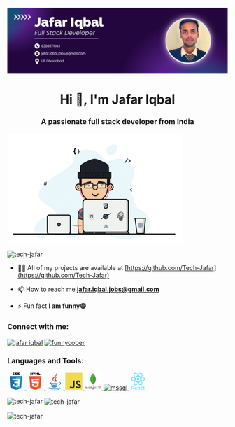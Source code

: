 ![logo](https://github.com/Tech-Jafar/Tech-Jafar/blob/main/banner.png)

<h1 align="center">Hi 👋, I'm Jafar Iqbal</h1>
<h3 align="center">A passionate full stack developer from India</h3>

<img aling="right" alt="Coding" width="400" src="https://github.com/Tech-Jafar/Tech-Jafar/blob/main/cod.gif"/>

<p align="left"> <img src="https://komarev.com/ghpvc/?username=tech-jafar&label=Profile%20views&color=0e75b6&style=flat" alt="tech-jafar" /> </p>

- 👨‍💻 All of my projects are available at [https://github.com/Tech-Jafar](https://github.com/Tech-Jafar)

- 📫 How to reach me **jafar.iqbal.jobs@gmail.com**

- ⚡ Fun fact **I am funny😅**

<h3 align="left">Connect with me:</h3>
<p align="left">
<a href="https://linkedin.com/in/jafar iqbal" target="blank"><img align="center" src="https://raw.githubusercontent.com/rahuldkjain/github-profile-readme-generator/master/src/images/icons/Social/linked-in-alt.svg" alt="jafar iqbal" height="30" width="40" /></a>
<a href="https://instagram.com/funnycober" target="blank"><img align="center" src="https://raw.githubusercontent.com/rahuldkjain/github-profile-readme-generator/master/src/images/icons/Social/instagram.svg" alt="funnycober" height="30" width="40" /></a>
</p>

<h3 align="left">Languages and Tools:</h3>
<p align="left"> <a href="https://www.w3schools.com/css/" target="_blank" rel="noreferrer"> <img src="https://raw.githubusercontent.com/devicons/devicon/master/icons/css3/css3-original-wordmark.svg" alt="css3" width="40" height="40"/> </a> <a href="https://www.w3.org/html/" target="_blank" rel="noreferrer"> <img src="https://raw.githubusercontent.com/devicons/devicon/master/icons/html5/html5-original-wordmark.svg" alt="html5" width="40" height="40"/> </a> <a href="https://www.java.com" target="_blank" rel="noreferrer"> <img src="https://raw.githubusercontent.com/devicons/devicon/master/icons/java/java-original.svg" alt="java" width="40" height="40"/> </a> <a href="https://developer.mozilla.org/en-US/docs/Web/JavaScript" target="_blank" rel="noreferrer"> <img src="https://raw.githubusercontent.com/devicons/devicon/master/icons/javascript/javascript-original.svg" alt="javascript" width="40" height="40"/> </a> <a href="https://www.mongodb.com/" target="_blank" rel="noreferrer"> <img src="https://raw.githubusercontent.com/devicons/devicon/master/icons/mongodb/mongodb-original-wordmark.svg" alt="mongodb" width="40" height="40"/> </a> <a href="https://www.microsoft.com/en-us/sql-server" target="_blank" rel="noreferrer"> <img src="https://www.svgrepo.com/show/303229/microsoft-sql-server-logo.svg" alt="mssql" width="40" height="40"/> </a> <a href="https://reactjs.org/" target="_blank" rel="noreferrer"> <img src="https://raw.githubusercontent.com/devicons/devicon/master/icons/react/react-original-wordmark.svg" alt="react" width="40" height="40"/> </a> </p>

<p><img align="left" src="https://github-readme-stats.vercel.app/api/top-langs?username=tech-jafar&show_icons=true&locale=en&layout=compact" alt="tech-jafar" /></p>

<p>&nbsp;<img align="center" src="https://github-readme-stats.vercel.app/api?username=tech-jafar&show_icons=true&locale=en" alt="tech-jafar" /></p>

<p><img align="center" src="https://github-readme-streak-stats.herokuapp.com/?user=tech-jafar&" alt="tech-jafar" /></p>


